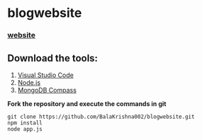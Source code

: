 # blogwebsite
### [website](https://blogwebsite-0i6l.onrender.com)

## Download the tools:
1. [Visual Studio Code](https://code.visualstudio.com/download)
2. [Node.js](https://nodejs.org/en/download)
3. [MongoDB Compass](https://www.mongodb.com/try/download/compass)

**Fork the repository and execute the commands in git**

``` 
git clone https://github.com/BalaKrishna002/blogwebsite.git
npm install
node app.js
```
